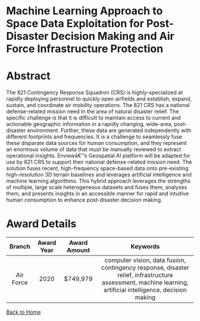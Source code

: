 
Machine Learning Approach to Space Data Exploitation for Post-Disaster Decision Making and Air Force Infrastructure Protection
==============================================================================================================================

# Abstract


The 821 Contingency Response Squadron (CRS) is highly-specialized at rapidly deploying personnel to quickly open airfields and establish, expand, sustain, and coordinate air mobility operations. The 821 CRS has a national defense-related mission need in the area of natural disaster relief. The specific challenge is that it is difficult to maintain access to current and actionable geographic information in a rapidly changing, wide-area, post-disaster environment. Further, these data are generated independently with different footprints and frequencies. It is a challenge to seamlessly fuse these disparate data sources for human consumption, and they represent an enormous volume of data that must be manually reviewed to extract operational insights. Enviewâ€™s Geospatial AI platform will be adapted for use by 821 CRS to support their national defense-related mission need. The solution fuses recent, high-frequency space-based data onto pre-existing high-resolution 3D terrain baselines and leverages artificial intelligence and machine learning algorithms. This hybrid approach leverages the strengths of multiple, large scale heterogeneous datasets and fuses them, analyses them, and presents insights in an accessible manner for rapid and intuitive human consumption to enhance post-disaster decision making.  

# Award Details

|Branch|Award Year|Award Amount|Keywords|
| :---: | :---: | :---: | :---: |
|Air Force|2020|$749,979|computer vision, data fusion, contingency response, disaster relief, infrastructure assessment, machine learning, artificial intelligence, decision making|
  
  


[Back to Home](https://github.com/chrischow/dod_sbir_awards/DJ/#1499)